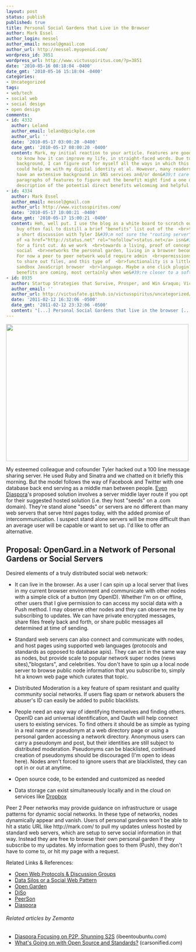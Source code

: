 ```yaml
---
layout: post
status: publish
published: true
title: Personal Social Gardens that Live in the Browser
author: Mark Essel
author_login: messel
author_email: messel@gmail.com
author_url: http://messel.myopenid.com/
wordpress_id: 3851
wordpress_url: http://www.victusspiritus.com/?p=3851
date: '2010-05-16 08:18:04 -0400'
date_gmt: '2010-05-16 15:18:04 -0400'
categories:
- Uncategorized
tags:
- web/tech
- social web
- social design
- open design
comments:
- id: 4332
  author: Leland
  author_email: leland@pickple.com
  author_url: ''
  date: '2010-05-17 03:00:20 -0400'
  date_gmt: '2010-05-17 08:00:20 -0400'
  content: Mark, my initial reaction to your article. Features are good, but I want
    to know how it can improve my life, in straight-faced words. Due to my technical
    background, I can figure out for myself all the ways in which this technology
    could help me with my digital identity et al. However, many readers who don&#39;t
    have an extensive background in SNS services and/or don&#39;t care to read through
    paragraphs of features to figure out the benefit might find a one or two sentence
    description of the potential direct benefits welcoming and helpful.<br><br>:)
- id: 4334
  author: Mark Essel
  author_email: messel@gmail.com
  author_url: http://www.victusspiritus.com/
  date: '2010-05-17 10:00:21 -0400'
  date_gmt: '2010-05-17 15:00:21 -0400'
  content: Heh, well put. I use the blog as a white board to scratch out ideas  <br>rapidly,
    buy often fail to distill a brief "benefits" list out of the  <br>thought riff.<br><br>After
    a short discussion with Tyler I&#39;m not sure the "routing server"  <br>idea
    of <a href="http://status.net" rel="nofollow">status.net</a> isn&#39;t good enough
    for a first cut. As we work  <br>towards a living, proof of concept for less centralized
    social  <br>networks the personal garden, living in a browser becomes more  <br>feasible.
    For now a peer to peer network would require admin  <br>permissions on the host
    to share out files, and this type of  <br>functionality is a little beyond the
    sandbox JavaScript browser  <br>language. Maybe a one click plugin?<br><br>The
    benefits are coming, most certainly when we&#39;re closer to a soft  <br>launch.
- id: 8935
  author: Startup Strategies that Survive, Prosper, and Win &raquo; Victus Spiritus
  author_email: ''
  author_url: http://victusfate.github.io/victusspiritus/uncategorized/2011/02/12/startup-strategies-that-survive-prosper-and-win/
  date: '2011-02-12 16:32:06 -0500'
  date_gmt: '2011-02-12 23:32:06 -0500'
  content: "[...] Personal Social Gardens that live in the browser [...]"
---
```

<p><a href="{{ site.url }}/assets/2010/05/NorthernCentralParkPond1.jpg"><img class="aligncenter size-full wp-image-3867" title="NorthernCentralParkPond" src="{{ site.url }}/assets/2010/05/NorthernCentralParkPond1.jpg" alt="" width="500" height="375" /></a></p>
<p>My esteemed colleague and cofounder Tyler hacked out a 100 line message sharing server. He used Ruby and Sinatra and we chatted on it briefly this morning. But the model follows the way of Facebook and Twitter with one database back end serving as a middle man between people. <a href="http://joindiaspora.com/2010/04/30/a-response-to-mr-villa.html">Even Diaspora</a>'s proposed solution involves a server middle layer route if you opt for their suggested hosted solution (i.e. they host "seeds" on a .com domain). They're stand alone "seeds" or servers are no different than many web servers that serve html pages today, with the added promise of intercommunication. I suspect stand alone servers will be more difficult than an average user will be capable or want to set up. I'd like to offer an alternative.</p>
<h2>Proposal: OpenGard.in a Network of Personal Gardens or Social Servers</h2>
<p>Desired elements of a truly distributed social web network:</p>
<ul>
<li>It can live in the browser. As a user I can spin up a local server that lives in my current browser environment and communicate with other nodes with a simple click of a button (my OpenID). Whether I'm on or offline, other users that I give permission to can access my social data with a Push method. I may observe other nodes and they can observe me by subscribing to updates. We can have private encrypted messages, share files freely back and forth, or share public messages all determined at time of sending.</li>
</ul>
<ul>
<li>Standard web servers can also connect and communicate with nodes, and host pages using supported web languages (protocols and standards as opposed to database apis). They can act in the same way as nodes, but provide scale to popular network super nodes (news sites),"blogstars", and celebrities. You don't have to spin up a local node server to browse public node information that you subscribe to, simply hit a known web page which curates that topic.</li>
</ul>
<ul>
<li>Distributed Moderation is a key feature of spam resistant and quality community social networks. If users flag spam or network abusers the abuser's ID can easily be added to public blacklists.</li>
</ul>
<ul>
<li>People need an easy way of identifying themselves and finding others. OpenID can aid universal identification, and Oauth will help connect users to existing services. To find others it should be as simple as typing in a real name or pseudonym at a web directory page or using a personal garden accessing a network directory. Anonymous users can carry a pseudonym and post, but their identities are still subject to distributed moderation. Pseudonyms can be blacklisted, continued creation of pseudonyms should be discouraged (I'm open to ideas here). Nodes aren't forced to ignore users that are blacklisted, they can opt in or out at anytime.</li>
</ul>
<ul>
<li>Open source code, to be extended and customized as needed</li>
</ul>
<ul>
<li>Data storage can exist simultaneously locally and in the cloud on services like <a href="http://dropbox.com">Dropbox</a></li>
</ul>
<p>Peer 2 Peer networks may provide guidance on infrastructure or usage patterns for dynamic social networks. In these type of networks, nodes dynamically appear and vanish. Users of personal gardens won't be able to hit a static URL like http://mark.com/ to pull my updates unless hosted by standard web servers, which are setup to serve social information in that way. Instead they are free to browse their own personal garden if they subscribe to my updates. My information goes to them (Push), they don't have to come to, or hit my page with a request.</p>
<p>Related Links &amp; References:</p>
<ul>
<li><a href="http://victusfate.github.io/victusspiritus/uncategorized/2010/03/08/open-web-protocols-and-discussion-groups/">Open Web Protocols &amp; Discussion Groups</a></li>
<li><a href="http://victusfate.github.io/victusspiritus/uncategorized/2010/03/13/data-silos-or-a-social-web-pattern/">Data Silos or a Social Web Pattern</a></li>
<li><a href="{{ site.url }}/?s=%22opengard.in%22">Open Garden</a></li>
<li><a href="http://diso-project.org/">DiSo</a></li>
<li><a href="http://www.peerson.net/">PeerSon</a></li>
<li><a href="http://www.joindiaspora.com/">Diaspora</a></li>
</ul>
<h6 class="zemanta-related-title" style="font-size: 1em;">Related articles by Zemanta</h6>
<ul class="zemanta-article-ul">
<li class="zemanta-article-ul-li"><a href="http://blog.ibeentoubuntu.com/2010/05/diaspora-focusing-on-p2p-shunning-s2s.html">Diaspora Focusing on P2P, Shunning S2S</a> (ibeentoubuntu.com)</li>
<li class="zemanta-article-ul-li"><a href="http://carsonified.com/blog/dev/whats-going-on-with-open-source-and-standards/">What's Going on with Open Source and Standards?</a> (carsonified.com)</li>
</ul>

